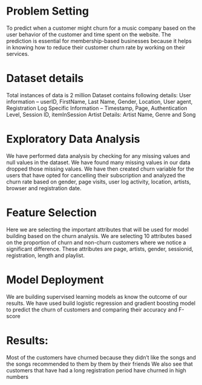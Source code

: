 # Problem Setting
To predict when a customer might churn for a music company based on the user behavior of the customer and time spent on the website.
The prediction is essential for membership-based businesses because it helps in knowing how to reduce their customer churn rate by working on their services.

# Dataset details
Total instances of data is 2 million 
Dataset contains following details:
User information – userID, FirstName, Last Name, Gender, Location, User agent, Registration
Log Specific Information – Timestamp, Page, Authentication Level, Session ID, itemInSession 
Artist Details: Artist Name, Genre and Song

# Exploratory Data Analysis
We have performed data analysis by checking for any missing values and null values in the dataset. 
We have found many missing values in our data dropped those missing values. 
We have then created churn variable for the users that have opted for cancelling their subscription and analyzed the churn rate based on gender, page visits, user log activity, location, artists, browser and registration date.

# Feature Selection
Here we are selecting the important attributes that will be used for model building based on the churn analysis. 
We are selecting 10 attributes based on the proportion of churn and non-churn customers where we notice a significant difference. 
These attributes are page, artists, gender, sessionid, registration, length and playlist.

# Model Deployment
We are building supervised learning models as know the outcome of our results. 
We have used build logistic regression and gradient boosting model to predict the churn of customers and comparing their accuracy and F-score

# Results:
Most of the customers have churned because they didn’t like the songs and the songs recommended to them by them by their friends
We also see that customers that have had a long registration period have churned in high numbers




